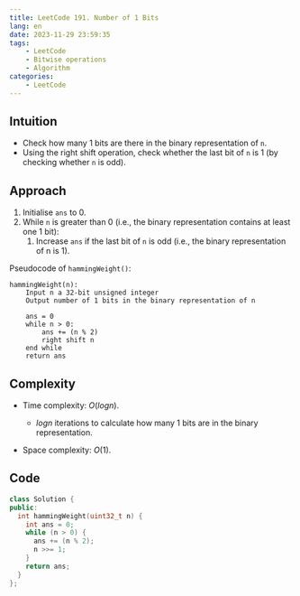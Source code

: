 ```yaml
---
title: LeetCode 191. Number of 1 Bits
lang: en
date: 2023-11-29 23:59:35
tags:
    - LeetCode
    - Bitwise operations
    - Algorithm
categories:
    - LeetCode
---
```


## Intuition

- Check how many 1 bits are there in the binary representation of `n`.
- Using the right shift operation, check whether the last bit of `n` is 1 (by checking whether `n` is odd).

## Approach
1. Initialise `ans` to 0.
2. While `n` is greater than 0 (i.e., the binary representation contains at least one 1 bit):
   1. Increase `ans` if the last bit of `n` is odd (i.e., the binary representation of n is 1).

Pseudocode of `hammingWeight()`:

```
hammingWeight(n):
	Input n a 32-bit unsigned integer
	Output number of 1 bits in the binary representation of n
	
	ans = 0
	while n > 0:
		ans += (n % 2)
		right shift n
	end while
	return ans
```

## Complexity
- Time complexity: $O(logn)$.
  - $logn$ iterations to calculate how many 1 bits are in the binary representation.

- Space complexity: $O(1)$.

## Code
```c++
class Solution {
public:
  int hammingWeight(uint32_t n) {
    int ans = 0;
    while (n > 0) {
      ans += (n % 2);
      n >>= 1;
    }
    return ans;
  }
};
```
